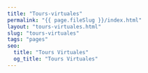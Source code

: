 ```yaml
---
title: "Tours-virtuales"
permalink: "{{ page.fileSlug }}/index.html"
layout: "tours-virtuales.html"
slug: "tours-virtuales"
tags: "pages"
seo:
  title: "Tours Virtuales"
  og_title: "Tours Virtuales"
---
```



